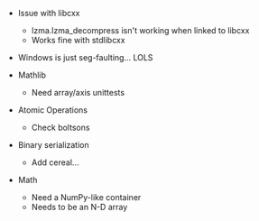 - Issue with libcxx
    - lzma.lzma_decompress isn't working when linked to libcxx
    - Works fine with stdlibcxx

- Windows is just seg-faulting... LOLS

- Mathlib
    - Need array/axis unittests

- Atomic Operations
    - Check boltsons

- Binary serialization
    - Add cereal...

- Math
    - Need a NumPy-like container
    - Needs to be an N-D array


